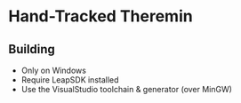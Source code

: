 # Hand-Tracked Theremin

## Building

* Only on Windows
* Require LeapSDK installed
* Use the VisualStudio toolchain & generator (over MinGW)
